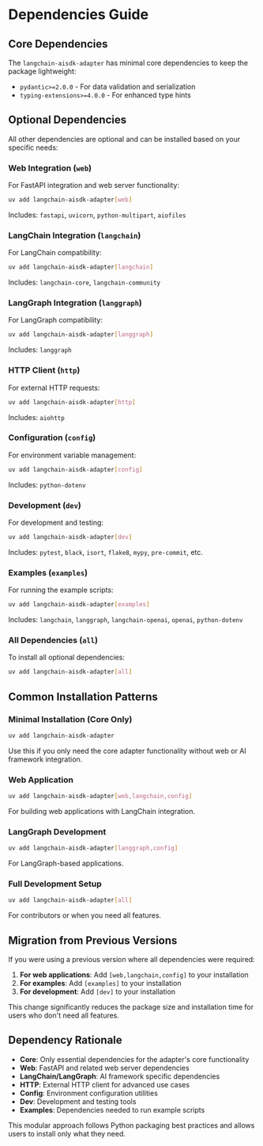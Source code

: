 # Dependencies Guide

## Core Dependencies

The `langchain-aisdk-adapter` has minimal core dependencies to keep the package lightweight:

- `pydantic>=2.0.0` - For data validation and serialization
- `typing-extensions>=4.0.0` - For enhanced type hints

## Optional Dependencies

All other dependencies are optional and can be installed based on your specific needs:

### Web Integration (`web`)
For FastAPI integration and web server functionality:
```bash
uv add langchain-aisdk-adapter[web]
```
Includes: `fastapi`, `uvicorn`, `python-multipart`, `aiofiles`

### LangChain Integration (`langchain`)
For LangChain compatibility:
```bash
uv add langchain-aisdk-adapter[langchain]
```
Includes: `langchain-core`, `langchain-community`

### LangGraph Integration (`langgraph`)
For LangGraph compatibility:
```bash
uv add langchain-aisdk-adapter[langgraph]
```
Includes: `langgraph`

### HTTP Client (`http`)
For external HTTP requests:
```bash
uv add langchain-aisdk-adapter[http]
```
Includes: `aiohttp`

### Configuration (`config`)
For environment variable management:
```bash
uv add langchain-aisdk-adapter[config]
```
Includes: `python-dotenv`

### Development (`dev`)
For development and testing:
```bash
uv add langchain-aisdk-adapter[dev]
```
Includes: `pytest`, `black`, `isort`, `flake8`, `mypy`, `pre-commit`, etc.

### Examples (`examples`)
For running the example scripts:
```bash
uv add langchain-aisdk-adapter[examples]
```
Includes: `langchain`, `langgraph`, `langchain-openai`, `openai`, `python-dotenv`

### All Dependencies (`all`)
To install all optional dependencies:
```bash
uv add langchain-aisdk-adapter[all]
```

## Common Installation Patterns

### Minimal Installation (Core Only)
```bash
uv add langchain-aisdk-adapter
```
Use this if you only need the core adapter functionality without web or AI framework integration.

### Web Application
```bash
uv add langchain-aisdk-adapter[web,langchain,config]
```
For building web applications with LangChain integration.

### LangGraph Development
```bash
uv add langchain-aisdk-adapter[langgraph,config]
```
For LangGraph-based applications.

### Full Development Setup
```bash
uv add langchain-aisdk-adapter[all]
```
For contributors or when you need all features.

## Migration from Previous Versions

If you were using a previous version where all dependencies were required:

1. **For web applications**: Add `[web,langchain,config]` to your installation
2. **For examples**: Add `[examples]` to your installation  
3. **For development**: Add `[dev]` to your installation

This change significantly reduces the package size and installation time for users who don't need all features.

## Dependency Rationale

- **Core**: Only essential dependencies for the adapter's core functionality
- **Web**: FastAPI and related web server dependencies
- **LangChain/LangGraph**: AI framework specific dependencies
- **HTTP**: External HTTP client for advanced use cases
- **Config**: Environment configuration utilities
- **Dev**: Development and testing tools
- **Examples**: Dependencies needed to run example scripts

This modular approach follows Python packaging best practices and allows users to install only what they need.